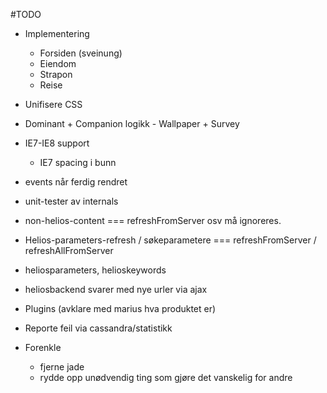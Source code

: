 #TODO
- Implementering
  - Forsiden (sveinung)
  - Eiendom
  - Strapon
  - Reise

- Unifisere CSS
- Dominant + Companion logikk - Wallpaper + Survey

- IE7-IE8 support
  - IE7 spacing i bunn

- events når ferdig rendret
- unit-tester av internals



- non-helios-content === refreshFromServer osv må ignoreres.

- Helios-parameters-refresh / søkeparametere === refreshFromServer
 / refreshAllFromServer
- heliosparameters, helioskeywords
- heliosbackend svarer med nye urler via ajax
- Plugins (avklare med marius hva produktet er)
- Reporte feil via cassandra/statistikk

- Forenkle
  - fjerne jade
  - rydde opp unødvendig ting som gjøre det vanskelig for andre